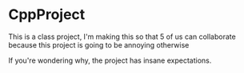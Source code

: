 # CppProject
This is a class project, I'm making this so that 5 of us can collaborate because this project is going to be annoying otherwise

If you're wondering why, the project has insane expectations.
